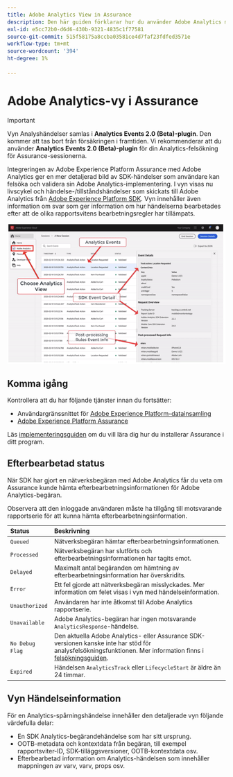 ```yaml
---
title: Adobe Analytics View in Assurance
description: Den här guiden förklarar hur du använder Adobe Analytics med Adobe Experience Platform Assurance.
exl-id: e5cc72b0-d6d6-430b-9321-4835c1f77581
source-git-commit: 515f58175a8ccba03581ce4d7faf23fdfed3571e
workflow-type: tm+mt
source-wordcount: '394'
ht-degree: 1%

---
```


# Adobe Analytics-vy i Assurance

>[!IMPORTANT]
>
>Vyn Analyshändelser samlas i **Analytics Events 2.0 (Beta)-plugin**.  Den kommer att tas bort från försäkringen i framtiden. Vi rekommenderar att du använder **Analytics Events 2.0 (Beta)-plugin** för din Analytics-felsökning för Assurance-sessionerna.

Integreringen av Adobe Experience Platform Assurance med Adobe Analytics ger en mer detaljerad bild av SDK-händelser som användare kan felsöka och validera sin Adobe Analytics-implementering. I vyn visas nu livscykel och händelse-/tillståndshändelser som skickats till Adobe Analytics från [Adobe Experience Platform SDK](https://developer.adobe.com/client-sdks/documentation/adobe-analytics/). Vyn innehåller även information om svar som ger information om hur händelserna bearbetades efter att de olika rapportsvitens bearbetningsregler har tillämpats.

![](./images/adobe-analytics/overview.png)

## Komma igång

Kontrollera att du har följande tjänster innan du fortsätter:

- Användargränssnittet för [Adobe Experience Platform-datainsamling](https://experience.adobe.com/#/data-collection/)
- [Adobe Experience Platform Assurance](https://experience.adobe.com/assurance)

Läs [implementeringsguiden](../tutorials/implement-assurance.md) om du vill lära dig hur du installerar Assurance i ditt program.

## Efterbearbetad status

När SDK har gjort en nätverksbegäran med Adobe Analytics får du veta om Assurance kunde hämta efterbearbetningsinformationen för Adobe Analytics-begäran.

Observera att den inloggade användaren måste ha tillgång till motsvarande rapportserie för att kunna hämta efterbearbetningsinformation.

| Status | Beskrivning |
| :----- | :---------- |
| `Queued` | Nätverksbegäran hämtar efterbearbetningsinformationen. |
| `Processed` | Nätverksbegäran har slutförts och efterbearbetningsinformationen har tagits emot. |
| `Delayed` | Maximalt antal begäranden om hämtning av efterbearbetningsinformation har överskridits. |
| `Error` | Ett fel gjorde att nätverksbegäran misslyckades. Mer information om felet visas i vyn med händelseinformation. |
| `Unauthorized` | Användaren har inte åtkomst till Adobe Analytics rapportserie. |
| `Unavailable` | Adobe Analytics-begäran har ingen motsvarande `AnalyticsResponse`-händelse. |
| `No Debug Flag` | Den aktuella Adobe Analytics- eller Assurance SDK-versionen kanske inte har stöd för analysfelsökningsfunktionen. Mer information finns i [felsökningsguiden](../troubleshooting.md). |
| `Expired` | Händelsen `AnalyticsTrack` eller `LifecycleStart` är äldre än 24 timmar. |

## Vyn Händelseinformation

För en Analytics-spårningshändelse innehåller den detaljerade vyn följande värdefulla delar:

- En SDK Analytics-begärandehändelse som har sitt ursprung.
- OOTB-metadata och kontextdata från begäran, till exempel rapportsviter-ID, SDK-tilläggsversioner, OOTB-kontextdata osv.
- Efterbearbetad information om Analytics-händelsen som innehåller mappningen av varv, varv, props osv.
